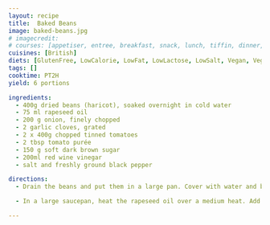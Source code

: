 ```yaml
---
layout: recipe
title:  Baked Beans
image: baked-beans.jpg
# imagecredit:
# courses: [appetiser, entree, breakfast, snack, lunch, tiffin, dinner, supper]
cuisines: [British]
diets: [GlutenFree, LowCalorie, LowFat, LowLactose, LowSalt, Vegan, Vegetarian]
tags: []
cooktime: PT2H
yield: 6 portions

ingredients:
  - 400g dried beans (haricot), soaked overnight in cold water
  - 75 ml rapeseed oil
  - 200 g onion, finely chopped
  - 2 garlic cloves, grated
  - 2 x 400g chopped tinned tomatoes
  - 2 tbsp tomato purée
  - 150 g soft dark brown sugar
  - 200ml red wine vinegar
  - salt and freshly ground black pepper

directions:
  - Drain the beans and put them in a large pan. Cover with water and bring to the boil. Drain again and return to the pan. Cover with water and cook for approximately one hour, or until just soft. Remove from the heat and drain.

  - In a large saucepan, heat the rapeseed oil over a medium heat. Add the onion and garlic to the pan and cook until the onion is soft. Add the tinned tomatoes, tomato purée, sugar, vinegar and 500 ml water. Bring to the boil and then add the soaked beans. Reduce the heat to low and cook for 1½-2 hours, or until you have a thick sauce with soft tender beans

---
```

